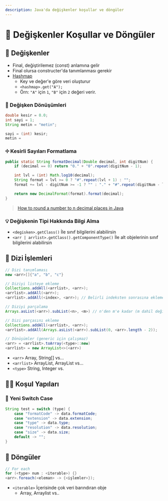 ```yaml
---
description: Java'da değişkenler koşullar ve döngüler
---
```


# 💫 Değişkenler Koşullar ve Döngüler

## 💎 Değişkenler

* Final, değiştirilemez \(const\) anlamına gelir
* Final olursa constructer'da tanımlanması gerekir
* [Hashmap](https://www.geeksforgeeks.org/java-util-hashmap-in-java/)
  * Key ve değer'e göre veri oluşturur
  * `<hashmap>.get("A");`
  * Örn: `"A"` için `1`, `"B"` için `2` değeri verir.

### 💫 Değişken Dönüşümleri

```java
double kesir = 0.0;
int sayi = 1;
String metin = "metin";

sayi = (int) kesir;
metin =
```

### ➗ Kesirli Sayıları Formatlama

```java
public static String formatDecimal(Double decimal, int digitNum) {
    if (decimal == 0) return "0." + "0".repeat(digitNum - 1);

    int lvl = (int) Math.log10(decimal);
    String format = lvl >= 0 ? "#".repeat(lvl + 1) : "";
    format += lvl - digitNum >= -1 ? "" : "." + "#".repeat(digitNum - lvl - 1);

    return new DecimalFormat(format).format(decimal);
}
```

> [How to round a number to n decimal places in Java](https://stackoverflow.com/a/153785/9770490)

### 💡 Değişkenin Tipi Hakkında Bilgi Alma

* `<degisken>.getClass()` İle sınıf bilgilerini alabilirsin
* `<arr | arrlist>.getClass().getComponentType()` İle alt objelerinin sınıf bilgilerini alabilirsin

## 📇 Dizi İşlemleri

```java
// Dizi tanımlaması
new <arr>[]{"a", "b", "c"}

// Diziyi listeye ekleme
Collections.addAll(<arrlist>, <arr>);
<arrlist>.addAll(<arr>);
<arrlist>.addAll(<index>, <arr>); // Belirli indeksten sonrasına ekleme

// Diziyi parçalama
Arrays.asList(<arr>).subList(<n>, <m>) // n'den m'e kadar (m dahil değil)

// Dizi parçasını ekleme
Collections.addAll(<arrlist>, <arr>);
<arrlist>.addAll(Arrays.asList(<arr>).subList(0, <arr>.length - 2));

// Dönüşümler (generic için çalışmaz)
<arr> = <arrlist>.toArray(<type>::new)
<arrlist> = new ArrayList<>(<arr>)
```

* `<arr>` Array, String\[\] vs...
* `<arrlist>` ArrayList, ArrayList vs...
* `<type>` String, Integer vs.

## 👮‍♀️ Koşul Yapıları

### 🚀 Yeni Switch Case

```java
String test = switch (type) {
    case "formatCode" -> data.formatCode;
    case "extension" -> data.extension;
    case "type" -> data.type;
    case "resolution" -> data.resolution;
    case "size" -> data.size;
    default -> "";
}
```

## 💫 Döngüler

```java
// For each
for (<type> num : <iterable>) {}
<arr>.foreach(<eleman> -> {<işlemler>});
```

* `<iterable>` İçerisinde çok veri barındıran obje
  * Array, Arraylist vs..


